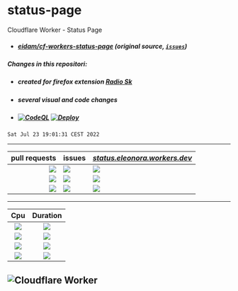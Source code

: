 # status-page
Cloudflare Worker - Status Page
- ##### *[eidam/cf-workers-status-page](https://github.com/eidam/cf-workers-status-page)* (original source, [`issues`](https://github.com/eidam/cf-workers-status-page/issues))
##### Changes in this repositori:
- ##### created for firefox extension *[Radio Sk](https://addons.mozilla.org/en-US/firefox/addon/radio-sk/)*
- ##### several visual and code changes
- ##### [![CodeQL](https://github.com/milankomaj/status-page/actions/workflows/codeql-analysis.yml/badge.svg)](https://github.com/milankomaj/status-page/actions/workflows/codeql-analysis.yml) [![Deploy](https://github.com/milankomaj/status-page/actions/workflows/deploy.yml/badge.svg)](https://github.com/milankomaj/status-page/actions/workflows/deploy.yml)

```
Sat Jul 23 19:01:31 CEST 2022
```
---
**pull requests** | **issues** | *[status.eleonora.workers.dev](https://status.eleonora.workers.dev/)*
---: | :--- | :---
![](https://dev-badge.eleonora.workers.dev/github/PR/milankomaj/status-page?icon=github&style=flat&scale=1) | ![](https://dev-badge.eleonora.workers.dev/github/issues/milankomaj/status-page?icon=github&style=flat&scale=1)  |![](https://dev-badge.eleonora.workers.dev/metrics/requests/status/7?icon=cloudflare&style=flat&scale=1.5)
![](https://dev-badge.eleonora.workers.dev/github/open-PR/milankomaj/status-page?icon=github&style=flat&scale=1) | ![](https://dev-badge.eleonora.workers.dev/github/open-issues/milankomaj/status-page?icon=github&style=flat&scale=1)  |![](https://dev-badge.eleonora.workers.dev/metrics/subrequests/status/7?icon=cloudflare&style=flat&scale=1.5)
![](https://dev-badge.eleonora.workers.dev/github/closed-PR/milankomaj/status-page?icon=github&style=flat&scale=1) | ![](https://dev-badge.eleonora.workers.dev/github/closed-issues/milankomaj/status-page?icon=github&style=flat&scale=1)  |![](https://dev-badge.eleonora.workers.dev/metrics/errors/status/7?icon=cloudflare&style=flat&scale=1.5)
---

**Cpu** | **Duration**
:---: | :---:
![](https://dev-badge.eleonora.workers.dev/metrics/cpuTimeP50/status/7?icon=cloudflare&style=flat&scale=1.5)  |![](https://dev-badge.eleonora.workers.dev/metrics/durationP50/status/7?icon=cloudflare&style=flat&scale=1.5)
![](https://dev-badge.eleonora.workers.dev/metrics/cpuTimeP75/status/7?icon=cloudflare&style=flat&scale=1.5)  |![](https://dev-badge.eleonora.workers.dev/metrics/durationP75/status/7?icon=cloudflare&style=flat&scale=1.5)
![](https://dev-badge.eleonora.workers.dev/metrics/cpuTimeP99/status/7?icon=cloudflare&style=flat&scale=1.5)  |![](https://dev-badge.eleonora.workers.dev/metrics/durationP99/status/7?icon=cloudflare&style=flat&scale=1.5)
![](https://dev-badge.eleonora.workers.dev/metrics/cpuTimeP999/status/7?icon=cloudflare&style=flat&scale=1.5)  |![](https://dev-badge.eleonora.workers.dev/metrics/durationP999/status/7?icon=cloudflare&style=flat&scale=1.5)

![](https://dev-badge.eleonora.workers.dev/metrics/status/status/7?icon=cloudflare&style=flat&scale=2  "Cloudflare Worker")
---